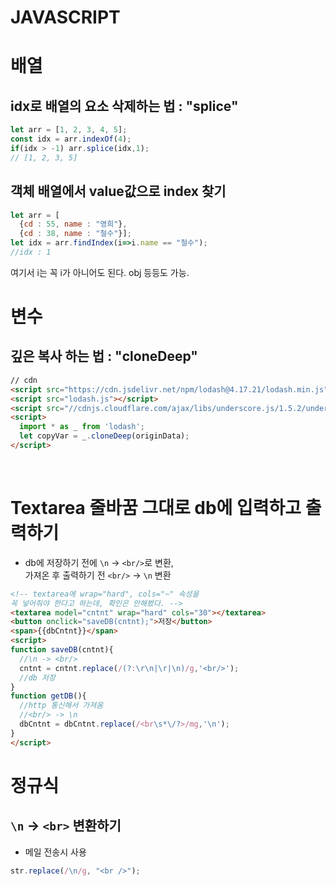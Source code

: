 # JAVASCRIPT

# 배열

## idx로 배열의 요소 삭제하는 법 : "splice"
```javascript
let arr = [1, 2, 3, 4, 5];
const idx = arr.indexOf(4);
if(idx > -1) arr.splice(idx,1);
// [1, 2, 3, 5]
```
## 객체 배열에서 value값으로 index 찾기
```javascript
let arr = [
  {cd : 55, name : "영희"},
  {cd : 38, name : "철수"}];
let idx = arr.findIndex(i=>i.name == "철수");
//idx : 1
```
여기서 i는 꼭 i가 아니어도 된다. obj 등등도 가능.
<br>

# 변수

## 깊은 복사 하는 법 : "cloneDeep"
```html
// cdn
<script src="https://cdn.jsdelivr.net/npm/lodash@4.17.21/lodash.min.js"></script>
<script src="lodash.js"></script>
<script src="//cdnjs.cloudflare.com/ajax/libs/underscore.js/1.5.2/underscore-min.js"></script>
<script>
  import * as _ from 'lodash';  
  let copyVar = _.cloneDeep(originData);
</script>
```
<br>

# Textarea 줄바꿈 그대로 db에 입력하고 출력하기
* db에 저장하기 전에 ```\n``` -> ```<br/>```로 변환,  <br>
  가져온 후 출력하기 전 ```<br/>``` -> ```\n``` 변환
```html
<!-- textarea에 wrap="hard", cols="~" 속성을
꼭 넣어줘야 한다고 하는데, 확인은 안해봤다. -->
<textarea model="cntnt" wrap="hard" cols="30"></textarea>
<button onclick="saveDB(cntnt);">저장</button>
<span>{{dbCntnt}}</span>
<script>
function saveDB(cntnt){
  //\n -> <br/>
  cntnt = cntnt.replace(/(?:\r\n|\r|\n)/g,'<br/>');
  //db 저장
}
function getDB(){
  //http 통신해서 가져옴
  //<br/> -> \n
  dbCntnt = dbCntnt.replace(/<br\s*\/?>/mg,'\n');
}
</script>
```

# 정규식

## ```\n``` -> ```<br>``` 변환하기
* 메일 전송시 사용
```javascript
str.replace(/\n/g, "<br />");
```
